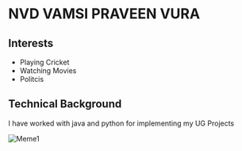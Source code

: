 # NVD VAMSI PRAVEEN VURA

## Interests
- Playing Cricket
- Watching Movies
- Politcis


## Technical Background
I have worked with java and python for implementing my UG Projects

![Meme1](https://github.com/Vamsivura/CIS641-HW2-Vamsivura/assets/129979889/77f19dca-ae79-45f8-88cb-b86af23db2b1)
